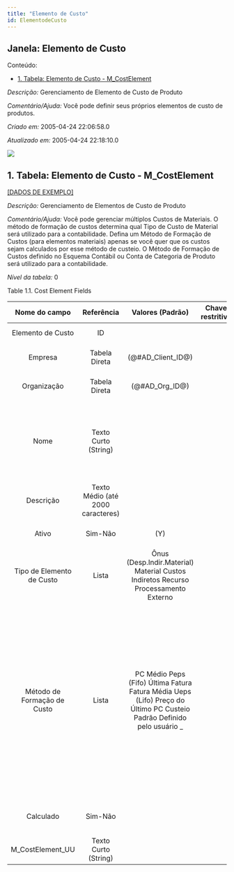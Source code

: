 ```yaml
---
title: "Elemento de Custo"
id: ElementodeCusto
---
```

<div id="d83317e1" class="section chapter">

<div class="titlepage">

<div>

<div>

## Janela: Elemento de Custo

</div>

</div>

</div>

<div class="toc">

<div class="toc-title">

Conteúdo:

</div>

  - <span class="section">[1. Tabela: Elemento de Custo -
    M\_CostElement](#d83317e23)</span>

</div>

<span class="emphasis">*Descrição:* </span> Gerenciamento de Elemento de
Custo de Produto

<span class="emphasis">*Comentário/Ajuda:* </span>Você pode definir seus
próprios elementos de custo de produtos.

<span class="emphasis"> *Criado em:* </span>2005-04-24 22:06:58.0

<span class="emphasis">*Atualizado em:* </span>2005-04-24 22:18:10.0

![](/img/manual/ElementodeCusto.png)

<div id="d83317e23" class="section section">

<div class="titlepage">

<div>

<div>

## 1. Tabela: Elemento de Custo - M\_CostElement

</div>

</div>

</div>

[\[DADOS DE EXEMPLO\]](data/M_CostElement_data)

<span class="emphasis">*Descrição:*</span> Gerenciamento de Elementos de
Custo de Produto

<span class="emphasis">*Comentário/Ajuda:* </span> Você pode gerenciar
múltiplos Custos de Materiais. O método de formação de custos determina
qual Tipo de Custo de Material será utilizado para a contabilidade.
Defina um Método de Formação de Custos (para elementos materiais) apenas
se você quer que os custos sejam calculados por esse método de custeio.
O Método de Formação de Custos definido no Esquema Contábil ou Conta de
Categoria de Produto será utilizado para a contabilidade.

<span class="emphasis">*Nível da tabela:* </span>0

</div>

<div id="d83317e40" class="table">

<div class="table-title">

Table 1.1. Cost Element
Fields

</div>

<div class="table-contents">

|        Nome do campo        |            Referência             |                                                    Valores (Padrão)                                                    | Chave restritiva |                                       Regra de validação                                       |                Descrição                 |                                                                                                                                                      Comentário/Ajuda                                                                                                                                                      |
| :-------------------------: | :-------------------------------: | :--------------------------------------------------------------------------------------------------------------------: | :--------------: | :--------------------------------------------------------------------------------------------: | :--------------------------------------: | :------------------------------------------------------------------------------------------------------------------------------------------------------------------------------------------------------------------------------------------------------------------------------------------------------------------------: |
|      Elemento de Custo      |                ID                 |                                                                                                                        |                  |                                                                                                |           Product Cost Element           |                                                                                                                                                                                                                                                                                                                            |
|           Empresa           |           Tabela Direta           |                                                  (@\#AD\_Client\_ID@)                                                  |                  |                               AD\_Client.AD\_Client\_ID \< \> 0                                |    (semelhante ao primeiro relatório)    |                                                                                                                                                    (ver o mesmo acima)                                                                                                                                                     |
|         Organização         |           Tabela Direta           |                                                   (@\#AD\_Org\_ID@)                                                    |                  |                        (AD\_Org.IsSummary='N' OR AD\_Org.AD\_Org\_ID=0)                        |    (semelhante ao primeiro relatório)    |                                                                                                                                                    (ver o mesmo acima)                                                                                                                                                     |
|            Nome             |       Texto Curto (String)        |                                                                                                                        |                  |                                                                                                |  Alphanumeric identifier of the entity   |                                                                                        The name of an entity (record) is used as an default search option in addition to the search key. The name is up to 60 characters in length.                                                                                        |
|          Descrição          | Texto Médio (até 2000 caracteres) |                                                                                                                        |                  |                                                                                                | Optional short description of the record |                                                                                                                                        A description is limited to 255 characters.                                                                                                                                         |
|            Ativo            |              Sim-Não              |                                                          (Y)                                                           |                  |                                                                                                |    (semelhante ao primeiro relatório)    |                                                                                                                                                    (ver o mesmo acima)                                                                                                                                                     |
|  Tipo de Elemento de Custo  |               Lista               |                   Ônus (Desp.Indir.Material) Material Custos Indiretos Recurso Processamento Externo                   |                  |                <span class="emphasis">*ReadOnly Logic*</span>: @IsCalculated@=Y                |           Type of Cost Element           |                                                                                                                                                                                                                                                                                                                            |
| Método de Formação de Custo |               Lista               | PC Médio Peps (Fifo) Última Fatura Fatura Média Ueps (Lifo) Preço do Último PC Custeio Padrão Definido pelo usuário \_ |                  | AD\_Ref\_List.Value \< \> 'x' <span class="emphasis">*ReadOnly Logic*</span>: @IsCalculated@=Y |  Indicates how Costs will be calculated  | The Costing Method indicates how costs will be calculated (Standard, Average, Lifo, FiFo). The default costing method is defined on accounting schema level and can be optionally overwritten in the product category. The costing method cannot conflict with the Material Movement Policy (defined on Product Category). |
|          Calculado          |              Sim-Não              |                                                                                                                        |                  |                <span class="emphasis">*ReadOnly Logic*</span>: @IsCalculated@=Y                |  The value is calculated by the system   |                                                                                                                                     You cannot change values maintained by the system.                                                                                                                                     |
|     M\_CostElement\_UU      |       Texto Curto (String)        |                                                                                                                        |                  |                                                                                                |                                          |                                                                                                                                                                                                                                                                                                                            |

</div>

</div>

  

</div>
